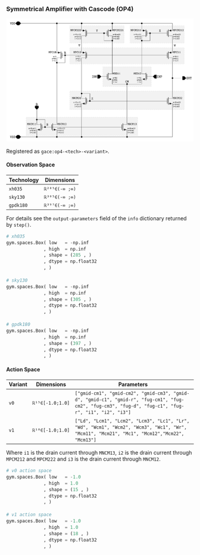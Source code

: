 ### Symmetrical Amplifier with Cascode (OP4)

![op4](https://raw.githubusercontent.com/matthschw/ace/main/figures/op4.png)

Registered as `gace:op4-<tech>-<variant>`.

#### Observation Space

| Technology | Dimensions     |
|------------|----------------|
| `xh035`    | `ℝ²⁸⁵∈(-∞ ;∞)` |
| `sky130`   | `ℝ³⁰⁵∈(-∞ ;∞)` |
| `gpdk180`  | `ℝ³⁹⁷∈(-∞ ;∞)` |

For details see the `output-parameters` field of the `info` dictionary
returned by `step()`.

```python
# xh035
gym.spaces.Box( low   = -np.inf
              , high  = np.inf
              , shape = (285 , )
              , dtype = np.float32
              , )

# sky130
gym.spaces.Box( low   = -np.inf
              , high  = np.inf
              , shape = (305 , )
              , dtype = np.float32
              , )

# gpdk180
gym.spaces.Box( low   = -np.inf
              , high  = np.inf
              , shape = (397 , )
              , dtype = np.float32
              , )
```

#### Action Space

| Variant | Dimensions       | Parameters                                                                                                                                           |
|---------|------------------|------------------------------------------------------------------------------------------------------------------------------------------------------|
| `v0`    | `ℝ¹⁵∈[-1.0;1.0]` | `["gmid-cm1", "gmid-cm2", "gmid-cm3", "gmid-d", "gmid-c1", "gmid-r", "fug-cm1", "fug-cm2", "fug-cm3", "fug-d", "fug-c1", "fug-r", "i1", "i2", "i3"]` |
| `v1`    | `ℝ¹⁸∈[-1.0;1.0]` | `["Ld", "Lcm1", "Lcm2", "Lcm3", "Lc1", "Lr", "Wd", "Wcm1", "Wcm2", "Wcm3", "Wc1", "Wr", "Mcm11", "Mcm21", "Mc1", "Mcm12","Mcm22", "Mcm13"]`          |

Where `i1` is the drain current through `MNCM13`, `i2` is the drain current
through `MPCM212` and `MPCM222` and `i3` is the drain current through `MNCM12`.

```python
# v0 action space
gym.spaces.Box( low   = -1.0
              , high  = 1.0
              , shape = (15 , )
              , dtype = np.float32
              , )

# v1 action space
gym.spaces.Box( low   = -1.0
              , high  = 1.0
              , shape = (18 , )
              , dtype = np.float32
              , )
```

